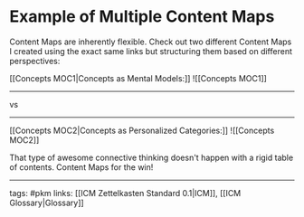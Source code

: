 # Example of Multiple Content Maps
Content Maps are inherently flexible. Check out two different Content Maps I created using the exact same links but structuring them based on different perspectives:

[[Concepts MOC1|Concepts as Mental Models:]]
![[Concepts MOC1]]

---
vs

---
[[Concepts MOC2|Concepts as Personalized Categories:]]
![[Concepts MOC2]]

That type of awesome connective thinking doesn't happen with a rigid table of contents. Content Maps for the win!

---
tags: #pkm 
links: [[ICM Zettelkasten Standard 0.1|ICM]], [[ICM Glossary|Glossary]]

